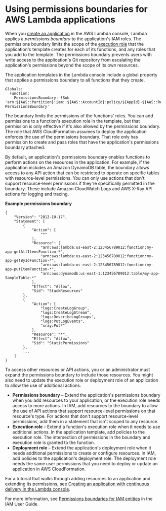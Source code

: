 # Using permissions boundaries for AWS Lambda applications<a name="permissions-boundary"></a>

When you [create an application](applications-tutorial.md) in the AWS Lambda console, Lambda applies a *permissions boundary* to the application's IAM roles\. The permissions boundary limits the scope of the [execution role](lambda-intro-execution-role.md) that the application's template creates for each of its functions, and any roles that you add to the template\. The permissions boundary prevents users with write access to the application's Git repository from escalating the application's permissions beyond the scope of its own resources\.

The application templates in the Lambda console include a global property that applies a permissions boundary to all functions that they create\. 

```
Globals:
  Function:
    PermissionsBoundary: !Sub 'arn:${AWS::Partition}:iam::${AWS::AccountId}:policy/${AppId}-${AWS::Region}-PermissionsBoundary'
```

The boundary limits the permissions of the functions' roles\. You can add permissions to a function's execution role in the template, but that permission is only effective if it's also allowed by the permissions boundary\. The role that AWS CloudFormation assumes to deploy the application enforces the use of the permissions boundary\. That role only has permission to create and pass roles that have the application's permissions boundary attached\.

By default, an application's permissions boundary enables functions to perform actions on the resources in the application\. For example, if the application includes an Amazon DynamoDB table, the boundary allows access to any API action that can be restricted to operate on specific tables with resource\-level permissions\. You can only use actions that don't support resource\-level permissions if they're specifically permitted in the boundary\. These include Amazon CloudWatch Logs and AWS X\-Ray API actions for logging and tracing\.

**Example permissions boundary**  

```
{
    "Version": "2012-10-17",
    "Statement": [
        {
            "Action": [
                "*"
            ],
            "Resource": [
                "arn:aws:lambda:us-east-2:123456789012:function:my-app-getAllItemsFunction-*",
                "arn:aws:lambda:us-east-2:123456789012:function:my-app-getByIdFunction-*",
                "arn:aws:lambda:us-east-2:123456789012:function:my-app-putItemFunction-*",
                "arn:aws:dynamodb:us-east-1:123456789012:table/my-app-SampleTable-*"
            ],
            "Effect": "Allow",
            "Sid": "StackResources"
        },
        {
            "Action": [
                "logs:CreateLogGroup",
                "logs:CreateLogStream",
                "logs:DescribeLogGroups",
                "logs:PutLogEvents",
                "xray:Put*"
            ],
            "Resource": "*",
            "Effect": "Allow",
            "Sid": "StaticPermissions"
        },
        ...
    ]
}
```

To access other resources or API actions, you or an administrator must expand the permissions boundary to include those resources\. You might also need to update the execution role or deployment role of an application to allow the use of additional actions\.
+ **Permissions boundary** – Extend the application's permissions boundary when you add resources to your application, or the execution role needs access to more actions\. In IAM, add resources to the boundary to allow the use of API actions that support resource\-level permissions on that resource's type\. For actions that don't support resource\-level permissions, add them in a statement that isn't scoped to any resource\.
+ **Execution role** – Extend a function's execution role when it needs to use additional actions\. In the application template, add policies to the execution role\. The intersection of permissions in the boundary and execution role is granted to the function\.
+ **Deployment role** – Extend the application's deployment role when it needs additional permissions to create or configure resources\. In IAM, add policies to the application's deployment role\. The deployment role needs the same user permissions that you need to deploy or update an application in AWS CloudFormation\.

For a tutorial that walks through adding resources to an application and extending its permissions, see [Creating an application with continuous delivery in the Lambda console](applications-tutorial.md)\.

For more information, see [Permissions boundaries for IAM entities](https://docs.aws.amazon.com/IAM/latest/UserGuide/access_policies_boundaries.html) in the IAM User Guide\.